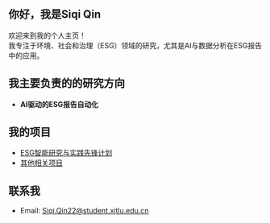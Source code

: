 ## 你好，我是Siqi Qin
欢迎来到我的个人主页！  
我专注于环境、社会和治理（ESG）领域的研究，尤其是AI与数据分析在ESG报告中的应用。

## 我主要负责的的研究方向
- **AI驱动的ESG报告自动化**

## 我的项目
- [ESG智能研究与实践先锋计划](https://github.com/SiqiQin/ESG-project)
- [其他相关项目](https://github.com/SiqiQin/another-project)

## 联系我
- Email: Siqi.Qin22@student.xjtlu.edu.cn
  
<!--
**SiqiQin-ww/SiqiQin-ww** is a ✨ _special_ ✨ repository because its `README.md` (this file) appears on your GitHub profile.
